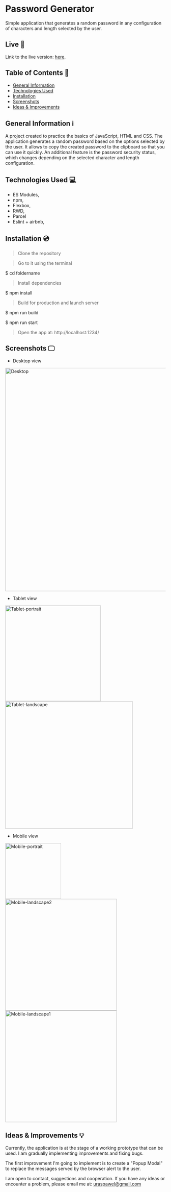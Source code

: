 # Password Generator

Simple application that generates a random password in any configuration of characters and length selected by the user.

## Live 🔴

Link to the live version: [here](https://urasinskipawel-password-generator.netlify.app/).

## Table of Contents 📃

- [General Information](#general-information)
- [Technologies Used](#technologies-used)
- [Installation](#installation)
- [Screenshots](#screenshots)
- [Ideas & Improvements](#ideas-improvements)

## General Information <a name="general-information"/> ℹ️

A project created to practice the basics of JavaScript, HTML and CSS. The application generates a random password based on the options selected by the user. It allows to copy the created password to the clipboard so that you can use it quickly. An additional feature is the password security status, which changes depending on the selected character and length configuration.

## Technologies Used <a name="technologies-used"/> 💻

- ES Modules,
- npm,
- Flexbox,
- RWD,
- Parcel
- Eslint + airbnb,

## Installation <a name="installation"/> 💿

> Clone the repository

> Go to it using the terminal

$ cd foldername

> Install dependencies

$ npm install

> Build for production and launch server

$ npm run build

$ npm run start

> Open the app at: http://localhost:1234/

## Screenshots <a name="screenshots"/> 🖵

- Desktop view

<a href="https://ibb.co/g38KkJB"><img src="https://i.ibb.co/7XDmsK6/Desktop.png" alt="Desktop" width = "700px"/></a>

- Tablet view

<a href="https://ibb.co/tPPk3RH"><img src="https://i.ibb.co/4gg9JkF/Tablet-portrait.png" alt="Tablet-portrait" width ="300px"/></a>
<a href="https://ibb.co/BL9PfZK"><img src="https://i.ibb.co/tB9hHsP/Tablet-landscape.png" alt="Tablet-landscape" width ="400px"></a>

- Mobile view

<a href="https://ibb.co/txnCGdr"><img src="https://i.ibb.co/vQfzFtn/Mobile-portrait.png" alt="Mobile-portrait" width ="175px"/></a>
<a href="https://ibb.co/85RzDHn"><img src="https://i.ibb.co/fpK8YsV/Mobile-landscape2.png" alt="Mobile-landscape2" width ="350px" /></a>
<a href="https://ibb.co/6vJDYHX"><img src="https://i.ibb.co/PTz1xcD/Mobile-landscape1.png" alt="Mobile-landscape1" width ="350px" /></a>

## Ideas & Improvements <a name="ideas-improvements"/> 💡

Currently, the application is at the stage of a working prototype that can be used.
I am gradually implementing improvements and fixing bugs.

The first improvement I'm going to implement is to create a "Popup Modal" to replace the messages served by the browser alert to the user.

I am open to contact, suggestions and cooperation. If you have any ideas or encounter a problem, please email me at: uraspawel@gmail.com
